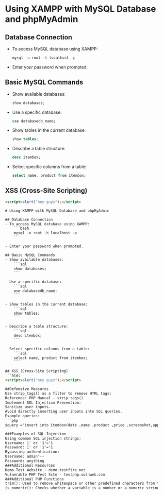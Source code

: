 
# Using XAMPP with MySQL Database and phpMyAdmin

## Database Connection
- To access MySQL database using XAMPP:
    ```bash
    mysql -u root -h localhost -p
    ```

- Enter your password when prompted.

## Basic MySQL Commands
- Show available databases:
    ```sql
    show databases;
    ```

- Use a specific database:
    ```sql
    use databasedb_name;
    ```

- Show tables in the current database:
    ```sql
    show tables;
    ```

- Describe a table structure:
    ```sql
    desc itembox;
    ```

- Select specific columns from a table:
    ```sql
    select name, product from itembox;
    ```

## XSS (Cross-Site Scripting)
```html
<script>alert("hey guys");</script>

# Using XAMPP with MySQL Database and phpMyAdmin

## Database Connection
- To access MySQL database using XAMPP:
    ```bash
    mysql -u root -h localhost -p
    ```

- Enter your password when prompted.

## Basic MySQL Commands
- Show available databases:
    ```sql
    show databases;
    ```

- Use a specific database:
    ```sql
    use databasedb_name;
    ```

- Show tables in the current database:
    ```sql
    show tables;
    ```

- Describe a table structure:
    ```sql
    desc itembox;
    ```

- Select specific columns from a table:
    ```sql
    select name, product from itembox;
    ```

## XSS (Cross-Site Scripting)
```html
<script>alert("hey guys");</script>

##Defensive Measures
Use strip_tags() as a filter to remove HTML tags:
Reference: PHP Manual - strip_tags()
Implement SQL Injection Prevention:
Sanitize user inputs.
Avoid directly inserting user inputs into SQL queries.
Example queries:
```php
$query ="insert into itembox(date ,name ,product ,price ,screenshot,approved)values(NOW(),'$name','$product','$price','$screenshot',false)";

###Examples of SQL Injection
Using common SQL injection strings:
Username: 1' or '1'='1
Password: 1' or '1'='1
Bypassing authentication:
Username: admin'--
Password: anything
###Additional Resources
Demo Test Website - demo.testfire.net
Vulnerable PHP Test Site - testphp.vulnweb.com
###Additional PHP Functions
trim(): Used to remove whitespace or other predefined characters from the beginning and end of a string.
is_numeric(): Checks whether a variable is a number or a numeric string.

